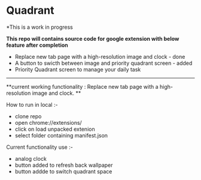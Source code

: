 # Quadrant

*This is a work in progress

**This repo will contains source code for google extension with below feature after completion**
- Replace new tab page with a high-resolution image and clock - done
- A button to swicth between image and priority quadrant screen - added
- Priority Quadrant screen to manage your daily task

---------------------------------------------------------------------------------------------------------------
**current working functionality : Replace new tab page with a high-resolution image and clock. **

How to run in local :- 
- clone repo
- open chrome://extensions/
- click on load unpacked extenion
- select folder containing manifest.json

Current functionality use :- 
- analog clock
- button added to refresh back wallpaper
- button addde to switch quadrant space
